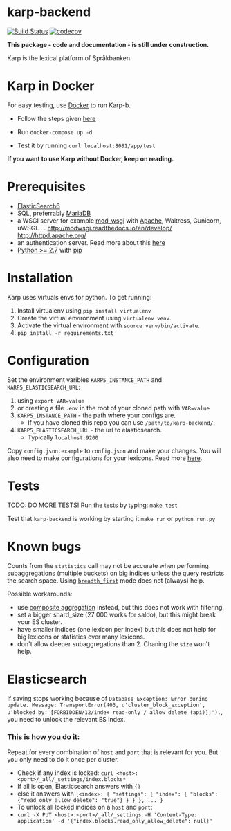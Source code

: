 # karp-backend

[![Build Status](https://travis-ci.org/spraakbanken/karp-backend.svg?branch=master)](https://travis-ci.org/spraakbanken/karp-backend)
[![codecov](https://codecov.io/gh/spraakbanken/karp-backend/branch/master/graph/badge.svg)](https://codecov.io/gh/spraakbanken/karp-backend)

**This package - code and documentation - is still under construction.**

Karp is the lexical platform of Språkbanken.

Karp in Docker
=============
For easy testing, use [Docker](https://docs.docker.com/engine/installation/) to run Karp-b.

* Follow the steps given [here](https://github.com/spraakbanken/karp-docker)


* Run `docker-compose up -d`
* Test it by running `curl localhost:8081/app/test`


**If you want to use Karp without Docker, keep on reading.**


Prerequisites
=============

* [ElasticSearch6](https://www.elastic.co/downloads/past-releases/elasticsearch-6-3-0)
* SQL, preferrably [MariaDB](https://mariadb.org/)
* a WSGI server
  for example [mod_wsgi](http://modwsgi.readthedocs.io/en/develop/) with [Apache](http://httpd.apache.org/), Waitress, Gunicorn, uWSGI. . .
http://modwsgi.readthedocs.io/en/develop/
http://httpd.apache.org/
* an authentication server. Read more about this [here](https://github.com/spraakbanken/karp-docker/blob/master/dummyauth/README.md)
* [Python >= 2.7](https://www.python.org/downloads/) with [pip](http://pip.readthedocs.org/en/stable/installing/)


Installation
============

Karp uses virtuals envs for python. To get running:

1. Install virtualenv using `pip install virtualenv`
2. Create the virtual environment using `virtualenv venv`.
3. Activate the virtual environment with `source venv/bin/activate`.
4. `pip install -r requirements.txt`


Configuration
=============

Set the environment varibles `KARP5_INSTANCE_PATH` and `KARP5_ELASTICSEARCH_URL`:
1. using `export VAR=value`
2. or creating a file `.env` in the root of your cloned path with `VAR=value`
3. `KARP5_INSTANCE_PATH` - the path where your configs are.
   - If you have cloned this repo you can use `/path/to/karp-backend/`.
4. `KARP5_ELASTICSEARCH_URL` - the url to elasticsearch.
   - Typically `localhost:9200`

Copy `config.json.example` to `config.json` and make your changes.
You will also need to make configurations for your lexicons.
Read more [here](doc/manual.md).


Tests
=====
TODO: DO MORE TESTS!
Run the tests by typing: `make test`

Test that `karp-backend` is working by starting it
`make run` or `python run.py`


Known bugs
==========
Counts from the `statistics` call may not be accurate when performing
subaggregations (multiple buckets) on big indices unless the query
restricts the search space. Using
[`breadth_first`](https://www.elastic.co/guide/en/elasticsearch/reference/current/search-aggregations-bucket-terms-aggregation.html#_collect_mode)
 mode does not (always) help.


Possible workarounds:

 - use [composite aggregation](https://www.elastic.co/guide/en/elasticsearch/reference/current/search-aggregations-bucket-composite-aggregation.html)
 instead, but this does not work with filtering.
 - set a bigger shard_size (27 000 works for saldo), but this might break your ES cluster.
 - have smaller indices (one lexicon per index) but this does not help for big lexicons or statistics over many lexicons.
 - don't allow deeper subaggregations than 2. Chaning the `size` won't help.


Elasticsearch
=============
If saving stops working because of `Database Exception: Error during update. Message: TransportError(403, u'cluster_block_exception', u'blocked by: [FORBIDDEN/12/index read-only / allow delete (api)];').`, you need to unlock the relevant ES index.

### This is how you do it:
Repeat for every combination of `host` and `port` that is relevant for you. But you only need to do it once per cluster.

- Check if any index is locked: `curl <host>:<port>/_all/_settings/index.blocks*`
 - If all is open, Elasticsearch answers with `{}`
 - else it answers with `{<index>: { "settings": { "index": { "blocks": {"read_only_allow_delete": "true"} } } }, ... }`
- To unlock all locked indices on a `host` and `port`:
 - `curl -X PUT <host>:<port>/_all/_settings -H 'Content-Type: application' -d '{"index.blocks.read_only_allow_delete": null}'`

